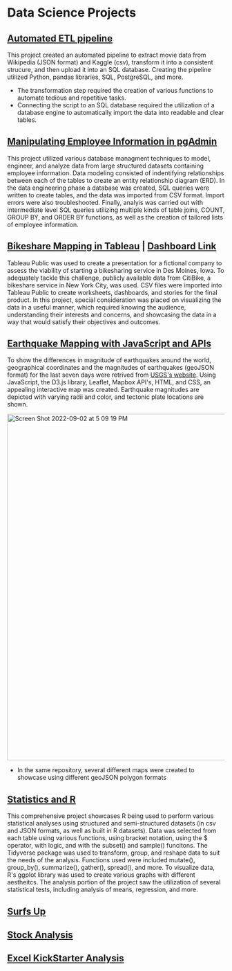# Data Science Projects

## [Automated ETL pipeline](https://github.com/camonet/movies-ETL)
This project created an automated pipeline to extract movie data from Wikipedia (JSON format) and Kaggle (csv), transform it into a consistent strucure, and then upload it into an SQL database. Creating the pipeline utilized Python, pandas libraries, SQL, PostgreSQL, and more. 
- The transformation step required the creation of various functions to automate tedious and repetitive tasks. 
- Connecting the script to an SQL database required the utilization of a database engine to automatically import the data into readable and clear tables. 

## [Manipulating Employee Information in pgAdmin](https://github.com/camonet/pewlet-hackard-analysis)
This project utilized various database managment techniques to model, engineer, and analyze data from large structured datasets containing employee information. Data modeling consisted of indentifying relationships between each of the tables to create an entity relationship diagram (ERD). In the data engineering phase a database was created, SQL queries were written to create tables, and the data was imported from CSV format. Import errors were also troubleshooted. Finally, analyis was carried out with intermediate level SQL queries utilizing multiple kinds of table joins, COUNT, GROUP BY, and ORDER BY functions, as well as the creation of tailored lists of employee information. 

## [Bikeshare Mapping in Tableau](https://github.com/camonet/bikesharing) | [Dashboard Link](https://public.tableau.com/views/Deliverable3_16604564417870/Start-UpPitchDeliverable3?:language=en-US&:display_count=n&:origin=viz_share_link)
Tableau Public was used to create a presentation for a fictional company to assess the viability of starting a bikesharing service in Des Moines, Iowa. To adequately tackle this challenge, publicly available data from CitiBike, a bikeshare service in New York City, was used. CSV files were imported into Tableau Public to create worksheets, dashboards, and stories for the final product. In this project, special consideration was placed on visualizing the data in a useful manner, which required knowing the audience, understanding their interests and concerns, and showcasing the data in a way that would satisfy their objectives and outcomes. 

## [Earthquake Mapping with JavaScript and APIs](https://github.com/camonet/mapping-earthquakes)
To show the differences in magnitude of earthquakes around the world, geographical coordinates and the magnitudes of earthquakes (geoJSON format) for the last seven days were retrived from [USGS's website](usgs.gov). Using  JavaScript, the D3.js library, Leaflet, Mapbox API's, HTML, and CSS, an appealing interactive map was created. Earthquake magnitudes are depicted with varying radii and color, and tectonic plate locations are shown. 

<img width="800" alt="Screen Shot 2022-09-02 at 5 09 19 PM" src="https://user-images.githubusercontent.com/99444856/188241292-5f019cbd-1be8-4fd9-bac9-5c3d4356a8c6.png">

- In the same repository, several different maps were created to showcase using different geoJSON polygon formats

## [Statistics and R](https://github.com/camonet/mechaCar_statistical_analysis)
This comprehensive project showcases R being used to perform various statistical analyses using structured and semi-structured datasets (in csv and JSON formats, as well as built in R datasets). Data was selected from each table using various functions, using bracket notation, using the $ operator, with logic, and with the subset() and sample() funcitons. The Tidyverse package was used to transform, group, and reshape data to suit the needs of the analysis. Functions used were included mutate(), group_by(), summarize(), gather(), spread(), and more. To visualize data, R's ggplot library was used to create various graphs with different aestheitcs. 
The analysis portion of the project saw the utilization of several statistical tests, including analysis of means, regression, and more. 

## [Surfs Up](https://github.com/camonet/surfs_up)

## [Stock Analysis](https://github.com/camonet/stock-analysis)

## [Excel KickStarter Analysis](https://github.com/camonet/kickstarter-analysis)


